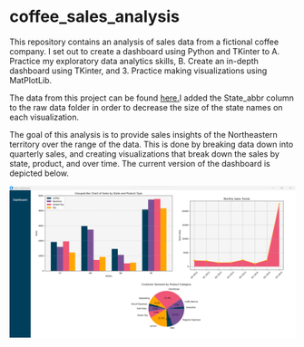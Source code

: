 # coffee_sales_analysis

This repository contains an analysis of sales data from a fictional coffee company. I set out to create a dashboard using Python and TKinter to A. Practice my exploratory data analytics skills, B. Create an in-depth dashboard using TKinter, and 3. Practice making visualizations using MatPlotLib. 

The data from this project can be found [here.](https://www.kaggle.com/datasets/amruthayenikonda/coffee-chain-sales-dataset)I added the State_abbr column to the raw data folder in order to decrease the size of the state names on each visualization. 

The goal of this analysis is to provide sales insights of the Northeastern territory over the range of the data. This is done by breaking data down into quarterly sales, and creating visualizations that break down the sales by state, product, and over time. The current version of the dashboard is depicted below. 

![](Resources/dashboard_20231012.PNG)